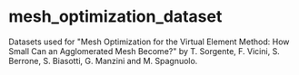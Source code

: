 # mesh_optimization_dataset
Datasets used for "Mesh Optimization for the Virtual Element Method: How Small Can an Agglomerated Mesh Become?" by T. Sorgente, F. Vicini, S. Berrone, S. Biasotti, G. Manzini and M. Spagnuolo. 
